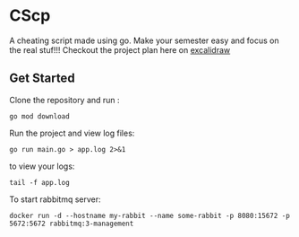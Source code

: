 # CScp

A cheating script made using go. Make your semester easy and focus on the real stuf!!! Checkout the project plan here on [excalidraw](https://excalidraw.com/#room=f09c0fc3888ea1381682,k8t9iyn9PCE7cjbc-YU0JQ)

## Get Started

Clone the repository and run :

```
go mod download
```

Run the project and view log files:

```
go run main.go > app.log 2>&1
```

to view your logs:

```
tail -f app.log
```

To start rabbitmq server:

```
docker run -d --hostname my-rabbit --name some-rabbit -p 8080:15672 -p 5672:5672 rabbitmq:3-management
```
